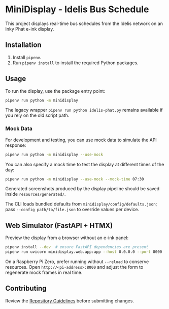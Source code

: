 # MiniDisplay - Idelis Bus Schedule

This project displays real-time bus schedules from the Idelis network on an Inky Phat e-ink display.

## Installation

1.  Install `pipenv`.
2.  Run `pipenv install` to install the required Python packages.

## Usage

To run the display, use the package entry point:

```bash
pipenv run python -m minidisplay
```

The legacy wrapper `pipenv run python idelis-phat.py` remains available if you rely on the old script path.

### Mock Data

For development and testing, you can use mock data to simulate the API response:

```bash
pipenv run python -m minidisplay --use-mock
```

You can also specify a mock time to test the display at different times of the day:

```bash
pipenv run python -m minidisplay --use-mock --mock-time 07:30
```

Generated screenshots produced by the display pipeline should be saved inside `resources/generated/`.

The CLI loads bundled defaults from `minidisplay/config/defaults.json`; pass `--config path/to/file.json` to override values per device.

## Web Simulator (FastAPI + HTMX)

Preview the display from a browser without an e-ink panel:

```bash
pipenv install --dev  # ensure FastAPI dependencies are present
pipenv run uvicorn minidisplay.web.app:app --host 0.0.0.0 --port 8000
```

On a Raspberry Pi Zero, prefer running without `--reload` to conserve resources. Open `http://<pi-address>:8000` and adjust the form to regenerate mock frames in real time.

## Contributing

Review the [Repository Guidelines](AGENTS.md) before submitting changes.
